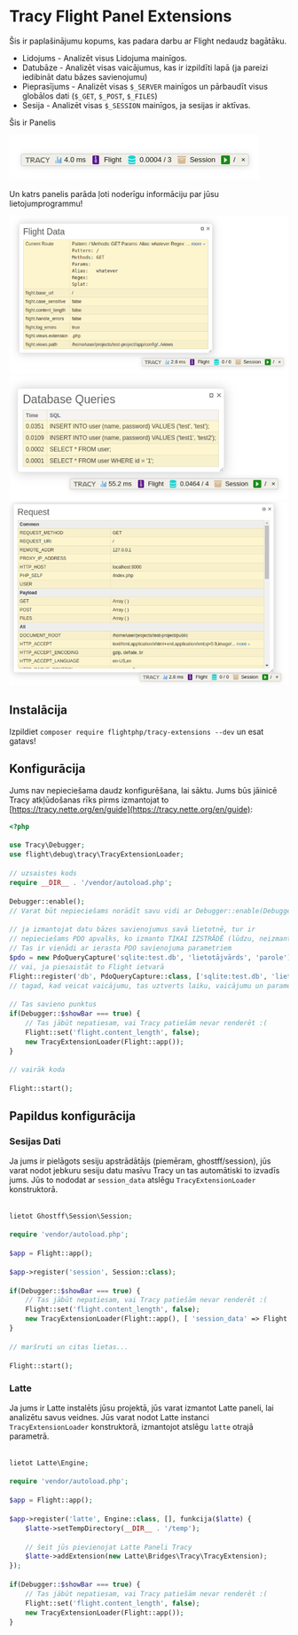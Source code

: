 Tracy Flight Panel Extensions
=====

Šis ir paplašinājumu kopums, kas padara darbu ar Flight nedaudz bagātāku.

- Lidojums - Analizēt visus Lidojuma mainīgos.
- Datubāze - Analizēt visas vaicājumus, kas ir izpildīti lapā (ja pareizi iedibināt datu bāzes savienojumu)
- Pieprasījums - Analizēt visas `$_SERVER` mainīgos un pārbaudīt visus globālos dati (`$_GET`, `$_POST`, `$_FILES`)
- Sesija - Analizēt visas `$_SESSION` mainīgos, ja sesijas ir aktīvas.

Šis ir Panelis

![Flight Bar](https://raw.githubusercontent.com/flightphp/tracy-extensions/master/flight-tracy-bar.png)

Un katrs panelis parāda ļoti noderīgu informāciju par jūsu lietojumprogrammu!

![Flight Data](https://raw.githubusercontent.com/flightphp/tracy-extensions/master/flight-var-data.png)
![Flight Database](https://raw.githubusercontent.com/flightphp/tracy-extensions/master/flight-db.png)
![Flight Request](https://raw.githubusercontent.com/flightphp/tracy-extensions/master/flight-request.png)

Instalācija
-------
Izpildiet `composer require flightphp/tracy-extensions --dev` un esat gatavs!

Konfigurācija
-------
Jums nav nepieciešama daudz konfigurēšana, lai sāktu. Jums būs jāinicē Tracy atkļūdošanas rīks pirms izmantojat to [https://tracy.nette.org/en/guide](https://tracy.nette.org/en/guide):

```php
<?php

use Tracy\Debugger;
use flight\debug\tracy\TracyExtensionLoader;

// uzsaistes kods
require __DIR__ . '/vendor/autoload.php';

Debugger::enable();
// Varat būt nepieciešams norādīt savu vidi ar Debugger::enable(Debugger::DEVELOPMENT)

// ja izmantojat datu bāzes savienojumus savā lietotnē, tur ir
// nepieciešams PDO apvalks, ko izmanto TIKAI IZSTRĀDĒ (lūdzu, neizmantojiet ražošanai!)
// Tas ir vienādi ar ierasta PDO savienojuma parametriem
$pdo = new PdoQueryCapture('sqlite:test.db', 'lietotājvārds', 'parole');
// vai, ja piesaistāt to Flight ietvarā
Flight::register('db', PdoQueryCapture::class, ['sqlite:test.db', 'lietotājvārds', 'parole']);
// tagad, kad veicat vaicājumu, tas uztverts laiku, vaicājumu un parametrus

// Tas savieno punktus
if(Debugger::$showBar === true) {
	// Tas jābūt nepatiesam, vai Tracy patiešām nevar renderēt :(
	Flight::set('flight.content_length', false);
	new TracyExtensionLoader(Flight::app());
}

// vairāk koda

Flight::start();
```

## Papildus konfigurācija

### Sesijas Dati
Ja jums ir pielāgots sesiju apstrādātājs (piemēram, ghostff/session), jūs varat nodot jebkuru sesiju datu masīvu Tracy un tas automātiski to izvadīs jums. Jūs to nododat ar `session_data` atslēgu `TracyExtensionLoader` konstruktorā.

```php

lietot Ghostff\Session\Session;

require 'vendor/autoload.php';

$app = Flight::app();

$app->register('session', Session::class);

if(Debugger::$showBar === true) {
	// Tas jābūt nepatiesam, vai Tracy patiešām nevar renderēt :(
	Flight::set('flight.content_length', false);
	new TracyExtensionLoader(Flight::app(), [ 'session_data' => Flight::session()->getAll() ]);
}

// maršruti un citas lietas...

Flight::start();
```

### Latte

Ja jums ir Latte instalēts jūsu projektā, jūs varat izmantot Latte paneli, lai analizētu savus veidnes. Jūs varat nodot Latte instanci `TracyExtensionLoader` konstruktorā, izmantojot atslēgu `latte` otrajā parametrā.

```php

lietot Latte\Engine;

require 'vendor/autoload.php';

$app = Flight::app();

$app->register('latte', Engine::class, [], funkcija($latte) {
	$latte->setTempDirectory(__DIR__ . '/temp');

	// šeit jūs pievienojat Latte Paneli Tracy
	$latte->addExtension(new Latte\Bridges\Tracy\TracyExtension);
});

if(Debugger::$showBar === true) {
	// Tas jābūt nepatiesam, vai Tracy patiešām nevar renderēt :(
	Flight::set('flight.content_length', false);
	new TracyExtensionLoader(Flight::app());
}